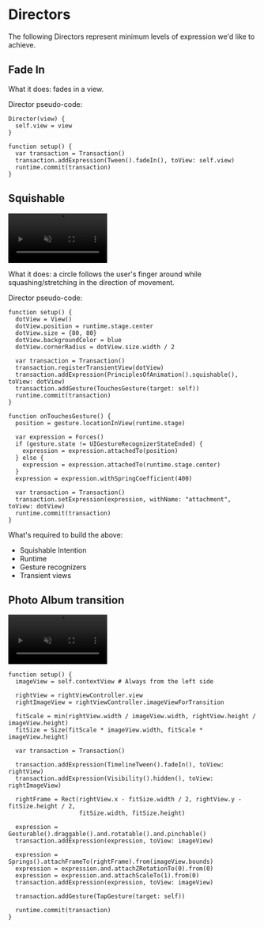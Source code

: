 # Directors

The following Directors represent minimum levels of expression we'd like to achieve.

## Fade In

What it does: fades in a view.

Director pseudo-code:

    Director(view) {
      self.view = view
    }

    function setup() {
      var transaction = Transaction()
      transaction.addExpression(Tween().fadeIn(), toView: self.view)
      runtime.commit(transaction)
    }

## Squishable

<video width="200" muted="" autoplay="yes" loop="" src="../_assets/squash-and-stretch.mp4"></video>

What it does: a circle follows the user's finger around while squashing/stretching in the direction of movement.

Director pseudo-code:

    function setup() {
      dotView = View()
      dotView.position = runtime.stage.center
      dotView.size = {80, 80}
      dotView.backgroundColor = blue
      dotView.cornerRadius = dotView.size.width / 2

      var transaction = Transaction()
      transaction.registerTransientView(dotView)
      transaction.addExpression(PrinciplesOfAnimation().squishable(), toView: dotView)
      transaction.addGesture(TouchesGesture(target: self))
      runtime.commit(transaction)
    }
    
    function onTouchesGesture() {
      position = gesture.locationInView(runtime.stage)

      var expression = Forces()
      if (gesture.state != UIGestureRecognizerStateEnded) {
        expression = expression.attachedTo(position)
      } else {
        expression = expression.attachedTo(runtime.stage.center)
      }
      expression = expression.withSpringCoefficient(400)
      
      var transaction = Transaction()
      transaction.setExpression(expression, withName: "attachment", toView: dotView)
      runtime.commit(transaction)
    }

What's required to build the above:

- Squishable Intention
- Runtime
- Gesture recognizers
- Transient views

## Photo Album transition

<video width="200" muted="" autoplay="yes" loop="" src="../_assets/photo-album.mp4"></video>

    function setup() {
      imageView = self.contextView # Always from the left side

      rightView = rightViewController.view
      rightImageView = rightViewController.imageViewForTransition

      fitScale = min(rightView.width / imageView.width, rightView.height / imageView.height)
      fitSize = Size(fitScale * imageView.width, fitScale * imageView.height)

      var transaction = Transaction()
      
      transaction.addExpression(TimelineTween().fadeIn(), toView: rightView)
      transaction.addExpression(Visibility().hidden(), toView: rightImageView)

      rightFrame = Rect(rightView.x - fitSize.width / 2, rightView.y - fitSize.height / 2,
                        fitSize.width, fitSize.height)

      expression = Gesturable().draggable().and.rotatable().and.pinchable()
      transaction.addExpression(expression, toView: imageView)
      
      expression = Springs().attachFrameTo(rightFrame).from(imageView.bounds)
      expression = expression.and.attachZRotationTo(0).from(0)
      expression = expression.and.attachScaleTo(1).from(0)
      transaction.addExpression(expression, toView: imageView)
      
      transaction.addGesture(TapGesture(target: self))
      
      runtime.commit(transaction)
    }
